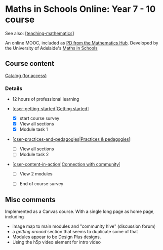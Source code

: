 # Maths in Schools Online: Year 7 - 10 course

See also: [[teaching-mathematics]]

An online MOOC, included as [PD from the Mathematics Hub](https://www.mathematicshub.edu.au/understanding-maths/professional-learning/maths-in-schools-professional-learning/). Developed by the University of Adelaide's [Maths in Schools](https://csermoocs.adelaide.edu.au/professional-learning/maths-in-schools)

## Course content

[Catalog (for access)](https://catalog.adelaide.edu.au/dashboard/in-progress)

### Details


- 12 hours of professional learning 

- [[cser-getting-started|Getting started]]

  - [x] start course survey 
  - [x] View all sections 
  - [x] Module task 1 

- [[cser-practices-and-pedagogies|Practices & pedagogies]] 

  - [ ] View all sections 
  - [ ] Module task 2  

- [[cser-content-in-action|Connection with community]] 

    - [ ] View 2 modules
    - [ ] End of course survey




## Misc comments

Implemented as a Canvas course. With a single long page as home page, including

- image map to main modules and "community hive" (discussion forum)
- a _getting around_ section that seems to duplicate some of that
- Modules appear to be Design Plus designs.
- Using the h5p video element for intro video

[//begin]: # "Autogenerated link references for markdown compatibility"
[teaching-mathematics]: teaching-mathematics "Teaching Mathematics"
[cser-getting-started|Getting started]: cser-mooc%2Fcser-getting-started "CSER Maths in Schools - Getting started module"
[cser-practices-and-pedagogies|Practices & pedagogies]: cser-mooc%2Fcser-practices-and-pedagogies "CSER Maths in Schools - Practices and pedagogies"
[cser-content-in-action|Connection with community]: cser-mooc%2Fcser-content-in-action "CSER Maths in Schools - Content in Action"
[//end]: # "Autogenerated link references"